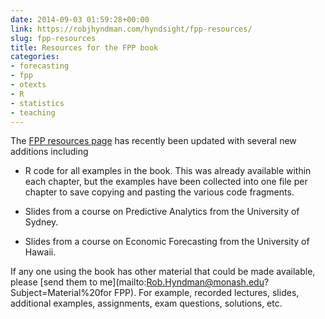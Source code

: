 ```yaml
---
date: 2014-09-03 01:59:28+00:00
link: https://robjhyndman.com/hyndsight/fpp-resources/
slug: fpp-resources
title: Resources for the FPP book
categories:
- forecasting
- fpp
- otexts
- R
- statistics
- teaching
---
```


The [FPP resources page](https://www.otexts.org/fpp/resources) has recently been updated with several new additions including




    
  * R code for all examples in the book. This was already available within each chapter, but the examples have been collected into one file per chapter to save copying and pasting the various code fragments.

    
  * Slides from a course on Predictive Analytics from the University of Sydney.

    
  * Slides from a course on Economic Forecasting from the University of Hawaii.



If any one using the book has other material that could be made available, please [send them to me](mailto:Rob.Hyndman@monash.edu?Subject=Material%20for FPP). For example, recorded lectures, slides, additional examples, assignments, exam questions, solutions, etc.
